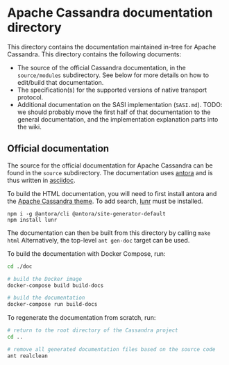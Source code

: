 Apache Cassandra documentation directory
========================================

This directory contains the documentation maintained in-tree for Apache
Cassandra. This directory contains the following documents:
- The source of the official Cassandra documentation, in the `source/modules`
  subdirectory. See below for more details on how to edit/build that
  documentation.
- The specification(s) for the supported versions of native transport protocol.
- Additional documentation on the SASI implementation (`SASI.md`). TODO: we
  should probably move the first half of that documentation to the general
  documentation, and the implementation explanation parts into the wiki.


Official documentation
----------------------

The source for the official documentation for Apache Cassandra can be found in
the `source` subdirectory. The documentation uses [antora](http://www.antora.org/)
and is thus written in [asciidoc](http://asciidoc.org).

To build the HTML documentation, you will need to first install antora and the
[Apache Cassandra theme](https://???). To add search, [lunr](https://lunrjs.com) must be installed.

```
npm i -g @antora/cli @antora/site-generator-default
npm install lunr
```

The documentation can then be built from this directory by calling `make html`
Alternatively, the top-level `ant gen-doc` target can be used.  

To build the documentation with Docker Compose, run:

```bash
cd ./doc

# build the Docker image
docker-compose build build-docs

# build the documentation
docker-compose run build-docs
```

To regenerate the documentation from scratch, run:

```bash
# return to the root directory of the Cassandra project
cd ..

# remove all generated documentation files based on the source code
ant realclean
```
